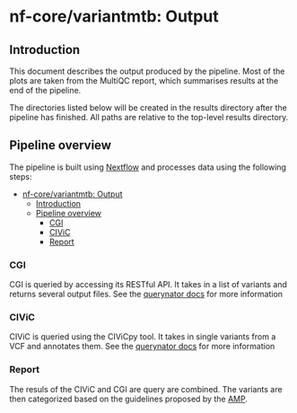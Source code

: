 # nf-core/variantmtb: Output

## Introduction

This document describes the output produced by the pipeline. Most of the plots are taken from the MultiQC report, which summarises results at the end of the pipeline.

The directories listed below will be created in the results directory after the pipeline has finished. All paths are relative to the top-level results directory.

<!-- TODO nf-core: Write this documentation describing your workflow's output -->

## Pipeline overview

The pipeline is built using [Nextflow](https://www.nextflow.io/) and processes data using the following steps:

- [nf-core/variantmtb: Output](#nf-corevariantmtb-output)
  - [Introduction](#introduction)
  - [Pipeline overview](#pipeline-overview)
    - [CGI](#cgi)
    - [CIViC](#civic)
    - [Report](#report)

### CGI

CGI is queried by accessing its RESTful API. It takes in a list of variants and returns several output files.
See the [querynator docs](https://querynator.readthedocs.io/en/latest/usage.html#query-the-cancergenomeinterpeter-cgi) for more information

### CIViC

CIViC is queried using the CIViCpy tool. It takes in single variants from a VCF and annotates them.
See the [querynator docs](https://querynator.readthedocs.io/en/latest/usage.html#query-the-clinical-interpretations-of-variants-in-cancer-civic) for more information

### Report

The resuls of the CIViC and CGI are query are combined. The variants are then categorized based on the guidelines proposed by the [AMP](https://www.sciencedirect.com/science/article/pii/S1525157816302239).

